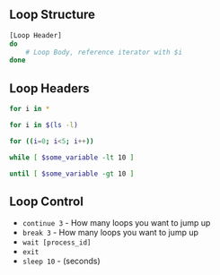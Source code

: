 ## Loop Structure

```bash
[Loop Header]
do
    # Loop Body, reference iterator with $i
done
```

## Loop Headers

```bash
for i in *
```

```bash
for i in $(ls -l)
```

```bash
for ((i=0; i<5; i++))
```

```bash
while [ $some_variable -lt 10 ]
```

```bash
until [ $some_variable -gt 10 ]
```

## Loop Control

* `continue 3` - How many loops you want to jump up
* `break 3` - How many loops you want to jump up
* `wait [process_id]`
* `exit`
* `sleep 10` - (seconds)
